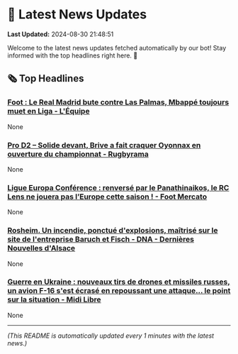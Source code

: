 # 📰 Latest News Updates
**Last Updated:** 2024-08-30 21:48:51

Welcome to the latest news updates fetched automatically by our bot! Stay informed with the top headlines right here. 🚀

## 🗞️ Top Headlines

### [Foot : Le Real Madrid bute contre Las Palmas, Mbappé toujours muet en Liga - L'Équipe](https://news.google.com/rss/articles/CBMiuAFBVV95cUxPUm01OFNndlBQVHBsaEE2WVhpa0NzNXVhcHl3S0lNNTEtTzRrQmVidjBwQjdwTmlidk1hVTJFQ0swMEI4Yld6ZzlnS0tPVlhoWjJnZ3lqeXFJU2ZHcHZhSGpNRlllVjIwWGNrV0xaZ3N1YWFpYnBBVU9WNUIyMG5McVl5VWRFWE04YkduVXpEc0tMNTI4ZXhGcmxMVndoZDdqbGh2R3FvNXVVNHRPcXIwOGpNY1BNcEFD?oc=5)
None

### [Pro D2 – Solide devant, Brive a fait craquer Oyonnax en ouverture du championnat - Rugbyrama](https://news.google.com/rss/articles/CBMixAFBVV95cUxOcjVGeVBjM0lyekZtUGpFM0tOSHM5RndQcnFIdlJkN21wcDVsMnBleGRiZ2tSSUM5a3ZydzhKVWFWNTJUWGhoaVJnZU9tZG1sSXA1Y01UU0duNzR2cUo1bzRiWEpYS0FCWXBLRzcycXl0aHFFVGJDd2k4WlE3QTdKX2s0MTRPdmczWWIxNEJ1RVlNT0ZjNkdJSDJFRGltX0ZkY2lhbW9FVXEzZWlKeU1pN21STl9tWmZ3TDZ1V1R0RmY2bmlk?oc=5)
None

### [Ligue Europa Conférence : renversé par le Panathinaikos, le RC Lens ne jouera pas l’Europe cette saison ! - Foot Mercato](https://news.google.com/rss/articles/CBMi4AFBVV95cUxPRFY1U01aUUhFdHJwQ2xSaUJUcTZoYVNWQ05xUXZvYWVIYWJRaDFRdXNwZXREbC1DYnBvMFBFVEY3Q0RFTWN0WEpPTFVqblhybm1xT1FhUGJsZGJiTFh6YXlDNHJKbzRKRjFMcmlrZExVbzNiNi1ibXI1TTVXU2U3MWdTUk5MUGp5TGVJZTlkN0lqblNoendGSmJWMi1JR2hYZFhrTnJsMnlURUJWOVFMT2lUbWpJWnRIQTR1TERNU2lWX1VuaHJYdWxWa2lMbHBsZ3UtR2ZVOVppMko1Um11TA?oc=5)
None

### [Rosheim. Un incendie, ponctué d'explosions, maîtrisé sur le site de l'entreprise Baruch et Fisch - DNA - Dernières Nouvelles d'Alsace](https://news.google.com/rss/articles/CBMi1AFBVV95cUxNM3o1cWtYNWZUU1U1M0RvQzl5djBoSHl0SklHR3lOUzhndjhMallEeEQxaTJxZG9kSlgxeEVDTVNSYV9xUDRTbUE5VmNBVkQtYXcwcEl5NVZBaTNZR1ZqRzhiYzRZMTZzbUk1Uk9kUFVRQTQ4XzNqSFd0S0t6UHo0SUlKWXRoazlrZ09VNVc4d0kxcmdDeFRZOEVRYzByMjhVR3hCQVZGTTFuUDBkOC1yR1JoUV85andjakNxS3hpbWVhcklZdzJDcUJqX3JPQ2l4amZ2ZA?oc=5)
None

### [Guerre en Ukraine : nouveaux tirs de drones et missiles russes, un avion F-16 s'est écrasé en repoussant une attaque... le point sur la situation - Midi Libre](https://news.google.com/rss/articles/CBMilgJBVV95cUxQMDQtUDFhLWxtQTd5Wm5nZEFPbHhWWWVranNBWG1sU1NYbXI0SVBsS2ZaRlRudmU2dmFiSFQ5bkJERTZEQzNCeWVhM2xFUTUwcUJJdENRMDhPdEYwSnBLLVg0clk5eUYxNVp6VS0wVjExeTRpTUtwLTFUYlVoRFRyOFAxM1ZEd0FpQmlJc1JBU09zaWNjRHk3cXFzV2Mxei1xcFV5YWVmS080SG9NdmRERkFEbERHX3FqY1RpOFJtUU8wMlpEUkw1ZXo1bndQSm5TdDliTEdMX2lXMjIydU9UOUg2dmltNFB4NDBDWXk0M1gxWXVuZW9lbzZacmUzbmQ3R24weHA2VWRTUVlSdkptdkRUNW9TQQ?oc=5)
None

---
*(This README is automatically updated every 1 minutes with the latest news.)*
